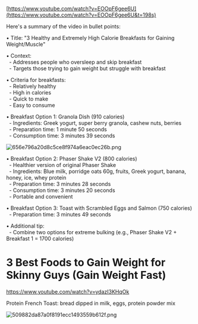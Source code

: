 [https://www.youtube.com/watch?v=EOOpF6gee6U](https://www.youtube.com/watch?v=EOOpF6gee6U&t=198s)

Here's a summary of the video in bullet points:

• Title: "3 Healthy and Extremely High Calorie Breakfasts for Gaining Weight/Muscle"

• Context:  
  - Addresses people who oversleep and skip breakfast  
  - Targets those trying to gain weight but struggle with breakfast

• Criteria for breakfasts:  
  - Relatively healthy  
  - High in calories  
  - Quick to make  
  - Easy to consume

• Breakfast Option 1: Granola Dish (910 calories)  
  - Ingredients: Greek yogurt, super berry granola, cashew nuts, berries  
  - Preparation time: 1 minute 50 seconds  
  - Consumption time: 3 minutes 39 seconds

![656e796a20d8c5ce8f974a6eac0ec26b.png](656e796a20d8c5ce8f974a6eac0ec26b.png)

• Breakfast Option 2: Phaser Shake V2 (800 calories)  
  - Healthier version of original Phaser Shake  
  - Ingredients: Blue milk, porridge oats 60g, fruits, Greek yogurt, banana, honey, ice, whey protein  
  - Preparation time: 3 minutes 28 seconds  
  - Consumption time: 3 minutes 20 seconds  
  - Portable and convenient

• Breakfast Option 3: Toast with Scrambled Eggs and Salmon (750 calories)  
  - Preparation time: 3 minutes 49 seconds

• Additional tip:  
  - Combine two options for extreme bulking (e.g., Phaser Shake V2 + Breakfast 1 = 1700 calories)

# 3 Best Foods to Gain Weight for Skinny Guys (Gain Weight Fast)

https://www.youtube.com/watch?v=ydazI3KHqOk

Protein French Toast: bread dipped in milk, eggs, protein powder mix

![509882da87a0f8191ecc1493559b612f.png](509882da87a0f8191ecc1493559b612f.png)